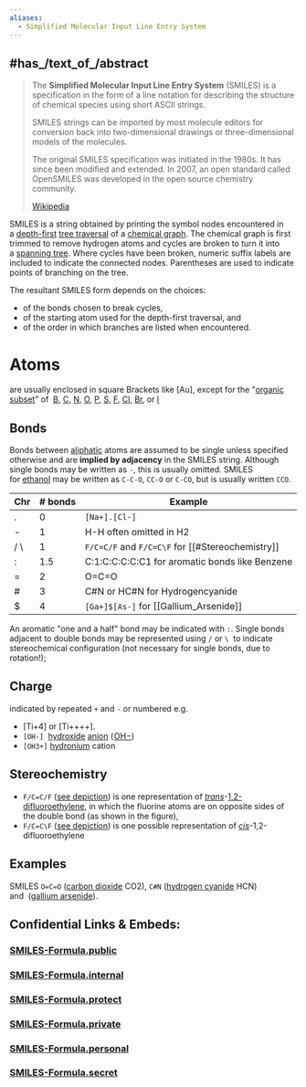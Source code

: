 ```yaml
---
aliases:
  - Simplified Molecular Input Line Entry System
---
```


## #has_/text_of_/abstract 

> The **Simplified Molecular Input Line Entry System** (SMILES) is a specification in the form of 
> a line notation for describing the structure of chemical species using short ASCII strings. 
> 
> SMILES strings can be imported by most molecule editors 
> for conversion back into two-dimensional drawings 
> or three-dimensional models of the molecules.
>
> The original SMILES specification was initiated in the 1980s. 
> It has since been modified and extended. 
> In 2007, an open standard called OpenSMILES was developed 
> in the open source chemistry community.
>
> [Wikipedia](https://en.wikipedia.org/wiki/Simplified%20Molecular%20Input%20Line%20Entry%20System) 


SMILES is a string obtained by printing the symbol nodes encountered in a [depth-first](https://en.wikipedia.org/wiki/Depth-first_search "Depth-first search") [tree traversal](https://en.wikipedia.org/wiki/Tree_traversal "Tree traversal") of a [chemical graph](https://en.wikipedia.org/wiki/Chemical_graph "Chemical graph"). The chemical graph is first trimmed to remove hydrogen atoms and cycles are broken to turn it into a [spanning tree](https://en.wikipedia.org/wiki/Spanning_tree_\(mathematics\) "Spanning tree (mathematics)"). Where cycles have been broken, numeric suffix labels are included to indicate the connected nodes. Parentheses are used to indicate points of branching on the tree.

The resultant SMILES form depends on the choices:

- of the bonds chosen to break cycles,
- of the starting atom used for the depth-first traversal, and
- of the order in which branches are listed when encountered.

# Atoms 

are usually enclosed in square Brackets like [Au], except for the "[organic subset](https://en.wikipedia.org/wiki/CHON "CHON")" of 
[B](https://en.wikipedia.org/wiki/Boron "Boron"), [C](https://en.wikipedia.org/wiki/Carbon "Carbon"), [N](https://en.wikipedia.org/wiki/Nitrogen "Nitrogen"), [O](https://en.wikipedia.org/wiki/Oxygen "Oxygen"), [P](https://en.wikipedia.org/wiki/Phosphorus "Phosphorus"), [S](https://en.wikipedia.org/wiki/Sulfur "Sulfur"), [F](https://en.wikipedia.org/wiki/Fluorine "Fluorine"), [Cl](https://en.wikipedia.org/wiki/Chlorine "Chlorine"), [Br](https://en.wikipedia.org/wiki/Bromine "Bromine"), or [I](https://en.wikipedia.org/wiki/Iodine "Iodine") 

## Bonds 

Bonds between [aliphatic](https://en.wikipedia.org/wiki/Aliphatic_compound "Aliphatic compound") atoms are assumed to be single unless specified otherwise 
and are __implied by adjacency__ in the SMILES string. 
Although single bonds may be written as `-`, this is usually omitted. 
SMILES for [ethanol](https://en.wikipedia.org/wiki/Ethanol "Ethanol") may be written as `C-C-O`, `CC-O` or `C-CO`, but is usually written `CCO`.

| Chr | # bonds | Example                                          |
| --- | ------- | ------------------------------------------------ |
| .   | 0       | `[Na+].[Cl-]`                                    |
| -   | 1       | H-H often omitted in H2                          |
| / \ | 1       | `F/C=C/F` and `F/C=C\F` for [[#Stereochemistry]] |
| :   | 1.5     | C:1:C:C:C:C:C1 for aromatic bonds like Benzene   |
| =   | 2       | O=C=O                                            |
| #   | 3       | C#N or HC#N for Hydrogencyanide                  |
| $   | 4       | `[Ga+]$[As-]` for [[Gallium_Arsenide]]           |

An aromatic "one and a half" bond may be indicated with `:`.
Single bonds adjacent to double bonds may be represented using `/` or `\` 
to indicate stereochemical configuration (not necessary for single bonds, due to rotation!);

## Charge 

indicated by repeated `+` and  `-` 
or numbered e.g. 
- [Ti+4] or [Ti++++]. 
- `[OH-]`  [hydroxide](https://en.wikipedia.org/wiki/Hydroxide "Hydroxide") [anion](https://en.wikipedia.org/wiki/Anion "Anion") ( [OH−](https://en.wikipedia.org/wiki/Hydroxide "Hydroxide")) 
- `[OH3+]` [hydronium](https://en.wikipedia.org/wiki/Hydronium "Hydronium") cation 

## Stereochemistry 

- `F/C=C/F` ([see depiction](https://web.archive.org/web/20130522072357/http://www.daylight.com/daycgi/depict?462f433d432f46)) is one representation of _[trans](https://en.wikipedia.org/wiki/Trans_isomer "Trans isomer")_-[1,2-difluoroethylene](https://en.wikipedia.org/wiki/1,2-difluoroethylene "1,2-difluoroethylene"), 
  in which the fluorine atoms are on opposite sides of the double bond (as shown in the figure), 
- `F/C=C\F` ([see depiction](https://web.archive.org/web/20130522074206/http://www.daylight.com/daycgi/depict?462f433d435c46)) is one possible representation of _[cis](https://en.wikipedia.org/wiki/Cis-trans_isomerism "Cis-trans isomerism")_-1,2-difluoroethylene

## Examples 

SMILES `O=C=O` ([carbon dioxide](https://en.wikipedia.org/wiki/Carbon_dioxide "Carbon dioxide") CO2), `C#N` ([hydrogen cyanide](https://en.wikipedia.org/wiki/Hydrogen_cyanide "Hydrogen cyanide") HCN) and  ([gallium arsenide](https://en.wikipedia.org/wiki/Gallium_arsenide "Gallium arsenide")).


## Confidential Links & Embeds: 

### [SMILES-Formula.public](/_public\chemic/SMILES-Formula.public.md) 

### [SMILES-Formula.internal](/_internal\chemic/SMILES-Formula.internal.md) 

### [SMILES-Formula.protect](/_protect\chemic/SMILES-Formula.protect.md) 

### [SMILES-Formula.private](/_private\chemic/SMILES-Formula.private.md) 

### [SMILES-Formula.personal](/_personal\chemic/SMILES-Formula.personal.md) 

### [SMILES-Formula.secret](/_secret\chemic/SMILES-Formula.secret.md)

